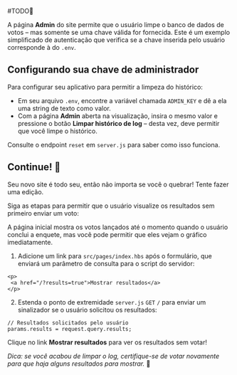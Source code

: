 #TODO🚧

A página __Admin__ do site permite que o usuário limpe o banco de dados de votos – mas somente se uma chave válida for fornecida. Este é um exemplo simplificado de autenticação que verifica se a chave inserida pelo usuário corresponde à do `.env`.

## Configurando sua chave de administrador

Para configurar seu aplicativo para permitir a limpeza do histórico:

* Em seu arquivo `.env`, encontre a variável chamada `ADMIN_KEY` e dê a ela uma string de texto como valor.
* Com a página __Admin__ aberta na visualização, insira o mesmo valor e pressione o botão __Limpar histórico de log__ – desta vez, deve permitir que você limpe o histórico.

Consulte o endpoint `reset` em `server.js` para saber como isso funciona.

## Continue! 🚀

Seu novo site é todo seu, então não importa se você o quebrar! Tente fazer uma edição.

Siga as etapas para permitir que o usuário visualize os resultados sem primeiro enviar um voto:

A página inicial mostra os votos lançados até o momento quando o usuário conclui a enquete, mas você pode permitir que eles vejam o gráfico imediatamente.

1. Adicione um link para `src/pages/index.hbs` após o formulário, que enviará um parâmetro de consulta para o script do servidor:

```
<p>
 <a href="/?results=true">Mostrar resultados</a>
</p>
```

2. Estenda o ponto de extremidade `server.js` `GET` `/` para enviar um sinalizador se o usuário solicitou os resultados:

```
// Resultados solicitados pelo usuário
params.results = request.query.results;
```

Clique no link __Mostrar resultados__ para ver os resultados sem votar!

_Dica: se você acabou de limpar o log, certifique-se de votar novamente para que haja alguns resultados para mostrar._ 🙈